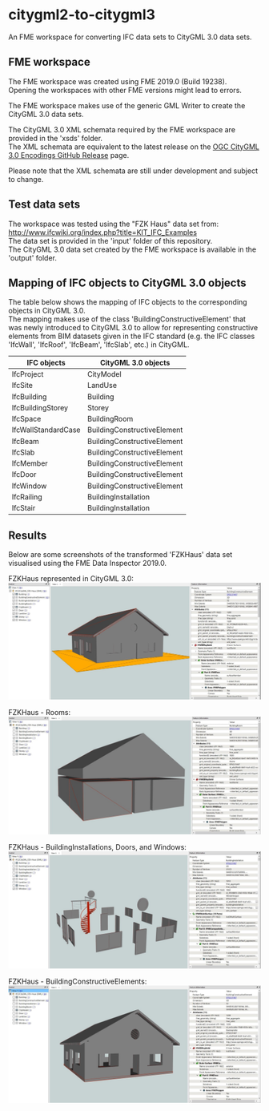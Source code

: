 # citygml2-to-citygml3
An FME workspace for converting IFC data sets to CityGML 3.0 data sets.


## FME workspace
The FME workspace was created using FME 2019.0 (Build 19238). </br>
Opening the workspaces with other FME versions might lead to errors. 

The FME workspace makes use of the generic GML Writer to create the CityGML 3.0 data sets.

The CityGML 3.0 XML schemata required by the FME workspace are provided in the 'xsds' folder. </br>
The XML schemata are equivalent to the latest release on the [OGC CityGML 3.0 Encodings GitHub Release](https://github.com/opengeospatial/CityGML-3.0Encodings/releases) page.

Please note that the XML schemata are still under development and subject to change. </br>


## Test data sets
The workspace was tested using the "FZK Haus" data set from: http://www.ifcwiki.org/index.php?title=KIT_IFC_Examples </br>
The data set is provided in the 'input' folder of this repository. </br>
The CityGML 3.0 data set created by the FME workspace is available in the 'output' folder.


## Mapping of IFC objects to CityGML 3.0 objects
The table below shows the mapping of IFC objects to the corresponding objects in CityGML 3.0. </br>
The mapping makes use of the class 'BuildingConstructiveElement' that was newly introduced to CityGML 3.0 to allow for representing constructive elements from BIM datasets given in the IFC standard (e.g. the IFC classes 'IfcWall', 'IfcRoof', 'IfcBeam', 'IfcSlab', etc.) in CityGML.

| IFC objects         | CityGML 3.0 objects           |
| ------------------- | --------------------------- |
| IfcProject          | CityModel                   |
| IfcSite             | LandUse                     |
| IfcBuilding         | Building                    |
| IfcBuildingStorey   | Storey                      |
| IfcSpace            | BuildingRoom                |
| IfcWallStandardCase | BuildingConstructiveElement |
| IfcBeam             | BuildingConstructiveElement |
| IfcSlab             | BuildingConstructiveElement |
| IfcMember           | BuildingConstructiveElement |
| IfcDoor             | BuildingConstructiveElement |
| IfcWindow           | BuildingConstructiveElement |
| IfcRailing          | BuildingInstallation        |
| IfcStair            | BuildingInstallation        |


## Results
Below are some screenshots of the transformed 'FZKHaus' data set visualised using the FME Data Inspector 2019.0.

FZKHaus represented in CityGML 3.0:
![FZKHaus represented in CityGML 3.0](images/FZKHaus.jpg "FZKHaus represented in CityGML 3.0")

FZKHaus - Rooms:
![FZKHaus - Rooms](images/FZKHaus_Rooms.jpg "FZKHaus - Rooms")

FZKHaus - BuildingInstallations, Doors, and Windows:
![FZKHaus - BuildingInstallations, Doors, and Windows](images/FZKHaus_BuildingInstallations_Doors_Windows.jpg "FZKHaus - BuildingInstallations, Doors, and Windows")

FZKHaus - BuildingConstructiveElements:
![FZKHaus - BuildingConstructiveElements](images/FZKHaus_BuildingConstructiveElements.jpg "FZKHaus - BuildingConstructiveElements")
